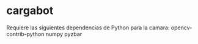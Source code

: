 # cargabot

Requiere las siguientes dependencias de Python para la camara:
opencv-contrib-python
numpy
pyzbar
